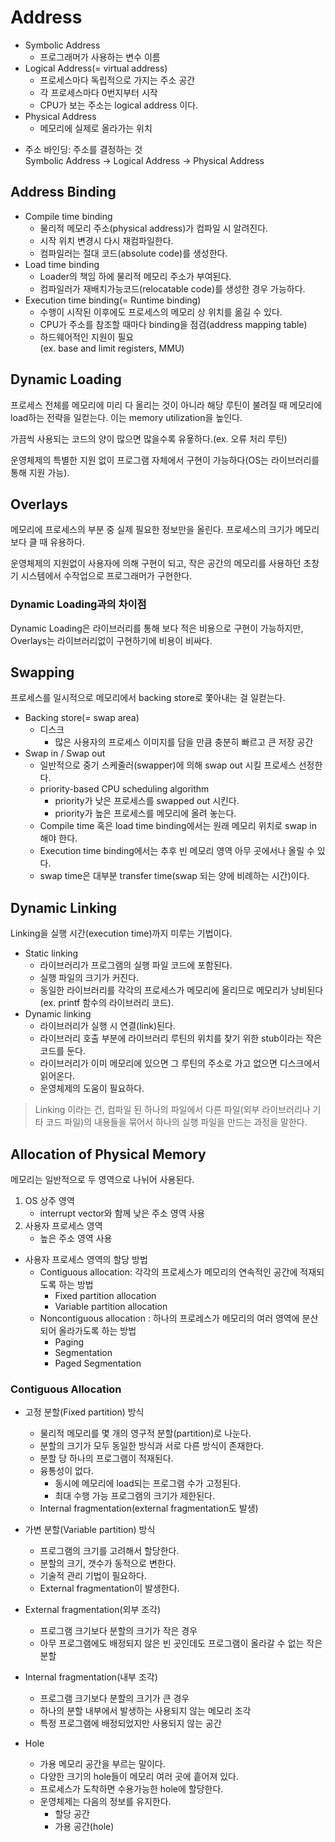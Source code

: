 # Address

- Symbolic Address
  - 프로그래머가 사용하는 변수 이름
- Logical Address(= virtual address)
  - 프로세스마다 독립적으로 가지는 주소 공간
  - 각 프로세스마다 0번지부터 시작
  - CPU가 보는 주소는 logical address 이다.
- Physical Address
  - 메모리에 실제로 올라가는 위치

* 주소 바인딩: 주소를 결정하는 것  
  Symbolic Address &rarr; Logical Address &rarr; Physical Address

## Address Binding

- Compile time binding
  - 물리적 메모리 주소(physical address)가 컴파일 시 알려진다.
  - 시작 위치 변경시 다시 재컴파일한다.
  - 컴파일러는 절대 코드(absolute code)를 생성한다.
- Load time binding
  - Loader의 책임 하에 물리적 메모리 주소가 부여된다.
  - 컴파일러가 재배치가능코드(relocatable code)를 생성한 경우 가능하다.
- Execution time binding(= Runtime binding)
  - 수행이 시작된 이후에도 프로세스의 메모리 상 위치를 옮길 수 있다.
  - CPU가 주소를 참조할 때마다 binding을 점검(address mapping table)
  - 하드웨어적인 지원이 필요  
    (ex. base and limit registers, MMU)

## Dynamic Loading

프로세스 전체를 메모리에 미리 다 올리는 것이 아니라 해당 루틴이 불려질 때 메모리에 load하는 전략을 일컫는다. 이는 memory utilization을 높인다.

가끔씩 사용되는 코드의 양이 많으면 많을수록 유욯하다.(ex. 오류 처리 루틴)

운영체제의 특별한 지원 없이 프로그램 자체에서 구현이 가능하다(OS는 라이브러리를 통해 지원 가능).

## Overlays

메모리에 프로세스의 부분 중 실제 필요한 정보만을 올린다. 프로세스의 크기가 메모리보다 클 때 유용하다.

운영체제의 지원없이 사용자에 의해 구현이 되고, 작은 공간의 메모리를 사용하던 초창기 시스템에서 수작업으로 프로그래머가 구현한다.

### Dynamic Loading과의 차이점

Dynamic Loading은 라이브러리를 통해 보다 적은 비용으로 구현이 가능하지만, Overlays는 라이브러리없이 구현하기에 비용이 비싸다.

## Swapping

프로세스를 일시적으로 메모리에서 backing store로 쫓아내는 걸 일컫는다.

- Backing store(= swap area)
  - 디스크
    - 많은 사용자의 프로세스 이미지를 담을 만큼 충분히 빠르고 큰 저장 공간
- Swap in / Swap out
  - 일반적으로 중기 스케줄러(swapper)에 의해 swap out 시킬 프로세스 선정한다.
  - priority-based CPU scheduling algorithm
    - priority가 낮은 프로세스를 swapped out 시킨다.
    - priority가 높은 프로세스를 메모리에 올려 놓는다.
  - Compile time 혹은 load time binding에서는 원래 메모리 위치로 swap in 해야 한다.
  - Execution time binding에서는 추후 빈 메모리 영역 아무 곳에서나 올릴 수 있다.
  - swap time은 대부분 transfer time(swap 되는 양에 비례하는 시간)이다.

## Dynamic Linking

Linking을 실행 시간(execution time)까지 미루는 기법이다.

- Static linking
  - 라이브러리가 프로그램의 실행 파일 코드에 포함된다.
  - 실행 파일의 크기가 커진다.
  - 동일한 라이브러리를 각각의 프로세스가 메모리에 올리므로 메모리가 낭비된다(ex. printf 함수의 라이브러리 코드).
- Dynamic linking
  - 라이브러리가 실행 시 연결(link)된다.
  - 라이브러리 호출 부분에 라이브러리 루틴의 위치를 찾기 위한 stub이라는 작은 코드를 둔다.
  - 라이브러리가 이미 메모리에 있으면 그 루틴의 주소로 가고 없으면 디스크에서 읽어온다.
  - 운영체제의 도움이 필요하다.

> Linking 이라는 건, 컴파일 된 하나의 파일에서 다른 파일(외부 라이브러리나 기타 코드 파일)의 내용들을 묶어서 하나의 실행 파일을 만드는 과정을 말한다.

## Allocation of Physical Memory

메모리는 일반적으로 두 영역으로 나뉘어 사용된다.

1. OS 상주 영역
   - interrupt vector와 함께 낮은 주소 영역 사용
2. 사용자 프로세스 영역
   - 높은 주소 영역 사용

- 사용자 프로세스 영역의 할당 방법
  - Contiguous allocation: 각각의 프로세스가 메모리의 연속적인 공간에 적재되도록 하는 방법   
    - Fixed partition allocation
    - Variable partition allocation
  - Noncontiguous allocation : 하나의 프로레스가 메모리의 여러 영역에 분산되어 올라가도록 하는 방법
    - Paging
    - Segmentation
    - Paged Segmentation

### Contiguous Allocation

- 고정 분할(Fixed partition) 방식
  - 물리적 메모리를 몇 개의 영구적 분할(partition)로 나눈다.
  - 분할의 크기가 모두 동일한 방식과 서로 다른 방식이 존재한다.
  - 분할 당 하나의 프로그램이 적재된다.
  - 융통성이 없다.
    - 동시에 메모리에 load되는 프로그램 수가 고정된다.
    - 최대 수행 가능 프로그램의 크기가 제한된다.
  - Internal fragmentation(external fragmentation도 발생)

  
- 가변 분할(Variable partition) 방식
  - 프로그램의 크기를 고려해서 할당한다.
  - 분할의 크기, 갯수가 동적으로 변한다.
  - 기술적 관리 기법이 필요하다.
  - External fragmentation이 발생한다.


- External fragmentation(외부 조각)
  - 프로그램 크기보다 분할의 크기가 작은 경우
  - 아무 프로그램에도 배정되지 않은 빈 곳인데도 프로그램이 올라갈 수 없는 작은 분할
- Internal fragmentation(내부 조각)
  - 프로그램 크기보다 분할의 크기가 큰 경우
  - 하나의 분할 내부에서 발생하는 사용되지 않는 메모리 조각
  - 특정 프로그램에 배정되었지만 사용되지 않는 공간

- Hole
  - 가용 메모리 공간을 부르는 말이다.
  - 다양한 크기의 hole들이 메모리 여러 곳에 흩어져 있다.
  - 프로세스가 도착하면 수용가능한 hole에 할당한다.
  - 운영체제는 다음의 정보를 유지한다.
    - 할당 공간
    - 가용 공간(hole)
 